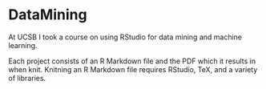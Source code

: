 # DataMining
At UCSB I took a course on using RStudio for data mining and machine learning.

Each project consists of an R Markdown file and the PDF which it results in when knit. 
Knitning an R Markdown file requires RStudio, TeX, and a variety of libraries.
